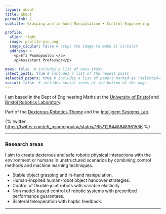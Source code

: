 ```yaml
---
layout: about
title: about
permalink: /
subtitle: Grasping and in-hand Manipulation • Control Engineering

profile:
  align: right
  image: profile-pic.png
  image_cicular: false # crops the image to make it circular
  address: >
    <p>Efi Psomopoulou </p>
    <p>Assistant Professor</p>

news: false  # includes a list of news items
latest_posts: true # includes a list of the newest posts
selected_papers: true # includes a list of papers marked as "selected={true}"
social: false  # includes social icons at the bottom of the page
---
```


I am based in the Dept of Engineering Maths at the [University of Bristol](https://research-information.bris.ac.uk/en/persons/efi-psomopoulou) and [Bristol Robotics Laboratory](https://www.bristolroboticslab.com/). 

Part of the [Dexterous Robotics Theme](https://www.bristolroboticslab.com/dexterous-robotics) and the [Intelligent Systems Lab](https://www.bristol.ac.uk/engineering/research/intelligent-systems/).

<!-- > :loudspeaker: PhD post available for November 2023 start. More info: [PhD post](/news/phd_position_MANIBOT). -->

<!-- ## PAINTER (**P**hysic**A**lly **INTE**ractive **R**obots) Lab -->

{% twitter https://twitter.com/efi_psomopoulou/status/1657128448848961536 %}

---

### Research areas

I aim to create dexterous and safe robotic physical interactions with the environment or humans in unstructured scenarios by combining control methods and machine learning techniques.
* Stable object grasping and in-hand manipulation.
* Human-inspired human-robot object handover strategies.
* Control of flexible joint robots with variable elasticity.
* Non model-based control of robotic systems with prescribed performance guarantees.
* Bilateral teleoperation with haptic feedback.

---

<!-- {% twitter https://twitter.com/efi_psomopoulou maxwidth=500 limit=3 %}

--- -->